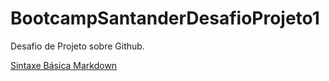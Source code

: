 # BootcampSantanderDesafioProjeto1
Desafio de Projeto sobre Github.

[Sintaxe Básica Markdown](https://www.markdownguide.org/basic-syntax/)
